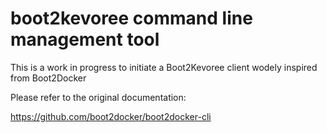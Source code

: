 # boot2kevoree command line management tool

This is a work in progress to initiate a Boot2Kevoree client wodely inspired from Boot2Docker 

Please refer to the original documentation: 

https://github.com/boot2docker/boot2docker-cli
